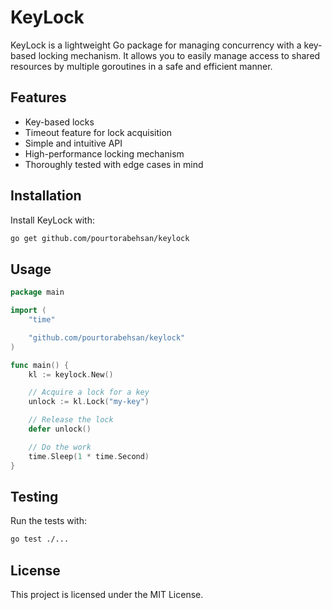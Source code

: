 # KeyLock

KeyLock is a lightweight Go package for managing concurrency with a key-based locking mechanism. It allows you to easily manage access to shared resources by multiple goroutines in a safe and efficient manner.

## Features

- Key-based locks
- Timeout feature for lock acquisition
- Simple and intuitive API
- High-performance locking mechanism
- Thoroughly tested with edge cases in mind

## Installation

Install KeyLock with:

```bash
go get github.com/pourtorabehsan/keylock
```

## Usage

```go
package main

import (
	"time"

	"github.com/pourtorabehsan/keylock"
)

func main() {
    kl := keylock.New()

    // Acquire a lock for a key
    unlock := kl.Lock("my-key")

    // Release the lock
    defer unlock()

    // Do the work
    time.Sleep(1 * time.Second)
}
```

## Testing

Run the tests with:

```bash
go test ./...
```

## License

This project is licensed under the MIT License.
